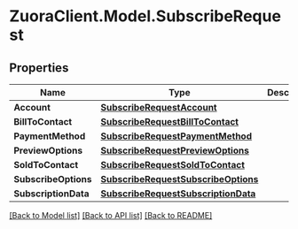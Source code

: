 # ZuoraClient.Model.SubscribeRequest

## Properties

Name | Type | Description | Notes
------------ | ------------- | ------------- | -------------
**Account** | [**SubscribeRequestAccount**](SubscribeRequestAccount.md) |  | 
**BillToContact** | [**SubscribeRequestBillToContact**](SubscribeRequestBillToContact.md) |  | [optional] 
**PaymentMethod** | [**SubscribeRequestPaymentMethod**](SubscribeRequestPaymentMethod.md) |  | [optional] 
**PreviewOptions** | [**SubscribeRequestPreviewOptions**](SubscribeRequestPreviewOptions.md) |  | [optional] 
**SoldToContact** | [**SubscribeRequestSoldToContact**](SubscribeRequestSoldToContact.md) |  | [optional] 
**SubscribeOptions** | [**SubscribeRequestSubscribeOptions**](SubscribeRequestSubscribeOptions.md) |  | [optional] 
**SubscriptionData** | [**SubscribeRequestSubscriptionData**](SubscribeRequestSubscriptionData.md) |  | 

[[Back to Model list]](../README.md#documentation-for-models) [[Back to API list]](../README.md#documentation-for-api-endpoints) [[Back to README]](../README.md)

